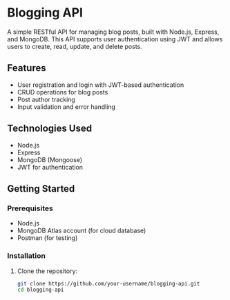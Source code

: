 # Blogging API

A simple RESTful API for managing blog posts, built with Node.js, Express, and MongoDB. This API supports user authentication using JWT and allows users to create, read, update, and delete posts.

## Features

- User registration and login with JWT-based authentication
- CRUD operations for blog posts
- Post author tracking
- Input validation and error handling

## Technologies Used

- Node.js
- Express
- MongoDB (Mongoose)
- JWT for authentication

## Getting Started

### Prerequisites

- Node.js
- MongoDB Atlas account (for cloud database)
- Postman (for testing)

### Installation

1. Clone the repository:

   ```bash
   git clone https://github.com/your-username/blogging-api.git
   cd blogging-api
   ```
